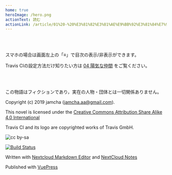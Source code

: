 ```yaml
---
home: true
heroImage: /hero.png
actionText: 読む
actionLink: /article/01%20-%20%E3%81%82%E3%81%AE%E9%BB%92%E3%81%84%E7%94%BB%E9%9D%A2%E6%81%90%E6%80%96%E7%97%87.html
---
```


<br>
<br>

スマホの場合は画面左上の「≡」で目次の表示/非表示ができます。

Travis CIの設定方法だけ知りたい方は [04 陽気な仲間](https://jamcha-aa.github.io/travisci/article/04%20-%20%E9%99%BD%E6%B0%97%E3%81%AA%E4%BB%B2%E9%96%93.html) をご覧ください。

<br>
<br>

この物語はフィクションであり，実在の人物・団体とは一切関係ありません。

Copyright (c) 2019 jamcha (jamcha.aa@gmail.com).

This novel is licensed under the [Creative Commons Attribution Share Alike 4.0 International](https://creativecommons.org/licenses/by-sa/4.0/deed)  

Travis CI and its logo are copyrighted works of Travis GmbH.

![cc by-sa](https://i.creativecommons.org/l/by-sa/4.0/88x31.png)  

[![Build Status](https://travis-ci.org/jamcha-aa/travisci.svg?branch=master)](https://travis-ci.org/jamcha-aa/travisci)  

Written with [Nextcloud Markdown Editor](https://github.com/icewind1991/files_markdown) and [NextCloud Notes](https://github.com/nextcloud/notes)  

Published with [VuePress](https://vuepress.vuejs.org/)  
